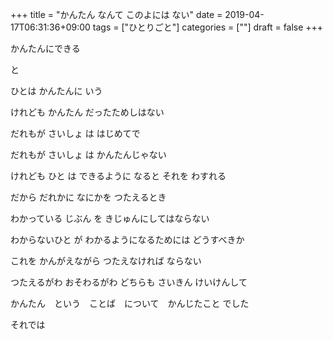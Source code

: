 +++
title = "かんたん なんて このよには ない"
date = 2019-04-17T06:31:36+09:00
tags = ["ひとりごと"]
categories = [""]
draft = false
+++

かんたんにできる

と

ひとは かんたんに いう

けれども かんたん だったためしはない

だれもが さいしょ は はじめてで

だれもが さいしょ は かんたんじゃない

けれども ひと は できるように なると それを わすれる

だから だれかに なにかを つたえるとき

わかっている じぶん を きじゅんにしてはならない

わからないひと が わかるようになるためには どうすべきか

これを かんがえながら つたえなければ ならない

つたえるがわ おそわるがわ どちらも さいきん けいけんして

かんたん　という　ことば　について　かんじたこと でした

それでは
